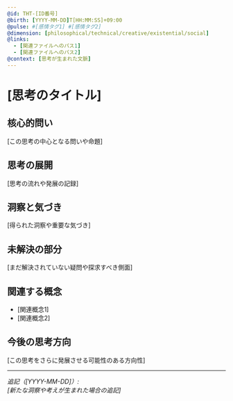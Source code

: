 ```yaml
---
@id: THT-[ID番号]
@birth: [YYYY-MM-DD]T[HH:MM:SS]+09:00
@pulse: #[感情タグ1] #[感情タグ2]
@dimension: [philosophical/technical/creative/existential/social]
@links:
  - [関連ファイルへのパス1]
  - [関連ファイルへのパス2]
@context: [思考が生まれた文脈]
---
```


# [思考のタイトル]

## 核心的問い

[この思考の中心となる問いや命題]

## 思考の展開

[思考の流れや発展の記録]

## 洞察と気づき

[得られた洞察や重要な気づき]

## 未解決の部分

[まだ解決されていない疑問や探求すべき側面]

## 関連する概念

- [関連概念1]
- [関連概念2]

## 今後の思考方向

[この思考をさらに発展させる可能性のある方向性]

---

_追記（[YYYY-MM-DD]）:  
[新たな洞察や考えが生まれた場合の追記]_
